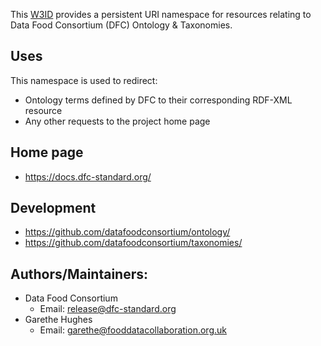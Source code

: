 
This [W3ID](https://w3id.org/) provides a persistent URI namespace for resources relating to Data Food Consortium (DFC) Ontology & Taxonomies.
 
## Uses
This namespace is used to redirect:
* Ontology terms defined by DFC to their corresponding RDF-XML resource
* Any other requests to the project home page

## Home page
* https://docs.dfc-standard.org/

## Development
* https://github.com/datafoodconsortium/ontology/
* https://github.com/datafoodconsortium/taxonomies/


## Authors/Maintainers:

* Data Food Consortium
  * Email: <release@dfc-standard.org>
* Garethe Hughes
  * Email: <garethe@fooddatacollaboration.org.uk>
